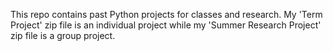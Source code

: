 This repo contains past Python projects for classes and research. My 'Term Project' zip file is an individual project while my 'Summer Research Project' zip file is a group project. 
